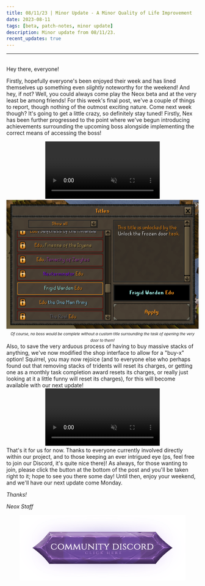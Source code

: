 ```yaml
---
title: 08/11/23 | Minor Update - A Minor Quality of Life Improvement
date: 2023-08-11
tags: [beta, patch-notes, minor update]
description: Minor update from 08/11/23.
recent_updates: true
---
```


***
<br>
Hey there, everyone!

Firstly, hopefully everyone's been enjoyed their week and has lined themselves up something even <em>slightly</em> noteworthy for the weekend! And hey, if not? Well, you could always come play the Neox beta and at the very least be among friends! For this week's final post, we've a couple of things to report, though nothing of the outmost exciting nature. Come next week though? It's going to get a little crazy, so definitely stay tuned! Firstly, Nex has been further progressed to the point where we've begun introducing achievements surrounding the upcoming boss alongside implementing the correct means of accessing the boss!
<div class="spacer-medium"></div>
<center>
<video autoplay loop muted><source src="/assets/img/updates/081123/nextasks.mp4" type="video/mp4"></video>
</center>
<div class="spacer-medium"></div>
<center>
<img src="/assets/img/updates/081123/title.png"><br>
<em><font size="1">Of course, no boss would be complete without a custom title surrounding the task of opening the very door to them!</font></em>
</center>
<div class="spacer-medium"></div>
Also, to save the very arduous process of having to buy massive stacks of anything, we've now modified the shop interface to allow for a "buy-x" option! Squirrel, you may now rejoice (and to everyone else who perhaps found out that removing stacks of tridents will reset its charges, or getting one as a monthly task completion award resets its charges, or really just looking at it a little funny will reset its charges), for this will become available with our next update!
<div class="spacer-medium"></div>
<center>
<video autoplay loop muted><source src="/assets/img/updates/081123/buyx.mp4" type="video/mp4"></video>
</center>
<div class="spacer-medium"></div>
That's it for us for now. Thanks to everyone currently involved directly within our project, and to those keeping an ever intrigued eye (ps, feel free to join our Discord, it's quite nice there)! As always, for those wanting to join, please click the button at the bottom of the post and you'll be taken right to it; hope to see you there some day! Until then, enjoy your weekend, and we'll have our next update come Monday.

<em>Thanks!

<em>Neox Staff<br>

<div class="spacer-medium"></div>
<center><a href="https://discord.com/invite/neoxps"><img src="/assets/img/JoinDiscord.png"></a></center>
